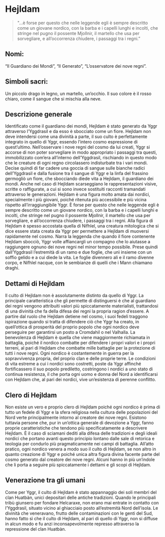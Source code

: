# Hejldam
> "…è forse per questo che nelle leggende egli è sempre descritto come un giovane nordico, con la barba e i capelli lunghi e incolti, che stringe nel pugno il possente Mjollnir, il martello che usa per sorvegliare, e all’occorrenza chiudere, i passaggi tra i regni.”

## Nomi: 
“Il Guardiano dei Mondi”, “Il Generato”, “L’osservatore dei nove regni”.

## Simboli sacri: 
Un piccolo drago in legno, un martello, un’occhio. Il suo colore è il rosso chiaro, come il sangue che si mischia alla neve.

## Descrizione generale
Identificato come il guardiano dei mondi, Hejldam è stato generato da Yggr attraverso l’Yggdrasil e da esso è sbocciato come un fiore. Hejldam non deve intendersi come una divinità a parte, il suo culto è perfettamente integrato in quello di Yggr, essendo l’intero cosmo espressione di quest’ultimo.
Nell’osservare i nove regni del cosmo da lui creati, Yggr si accorse di non poter sorvegliare in modo appropriato i passaggi tra questi, immobilizzato com’era all’interno dell’Yggdrasil, rischiando in questo modo che le creature di ogni regno circolassero indisturbate tra i vari mondi. Decise quindi di far cadere una goccia di sangue sulle bianche radici dell’Yggdrasil e dalla fusione tra il sangue di Yggr e la linfa del frassino germogliò un fiore, che sbocciando diede vita a Hejldam, il guardiano dei mondi.
Anche nel caso di Hejldam scarseggiano le rappresentazioni visive, scritte o raffigurate, a cui si sono invece sostituiti racconti tramandati attraverso le generazioni. Hejldam è una figura molto amata dai nordici, specialmente i più giovani, poiché ritenuta più accessibile e più vicina rispetto all’irraggiungibile Yggr. È forse per questo che nelle leggende egli è sempre descritto come un giovane nordico, con la barba e i capelli lunghi e incolti, che stringe nel pugno il possente Mjollnir, il martello che usa per sorvegliare, e all’occorrenza chiudere, i passaggi tra i regni.
Alla figura di Hejldam è spesso accostata quella di Nifhlel, una creatura mitologica che si dice essere stata creata da Yggr per permettere a Hejldam di muoversi rapidamente nel cosmo. Narra la leggenda che quando il fiore contenente Hejldam sbocciò, Yggr volle affiancargli un compagno che lo aiutasse a raggiungere ognuno dei nove regni nel minor tempo possibile. Prese quindi dall’Yggdrasil l’estremità di un ramo e due foglie, che unì insieme con un soffio gelido e a cui diede la vita. Le foglie divennero ali e il ramo divenne corpo, e Nifhlel nacque, con le sembianze di quelli che i Mann chiamano draghi.

## Dettami di Hejldam
Il culto di Hejldam non è assolutamente distinto da quello di Yggr. La principale caratteristica che gli permette di distinguersi è che al guardiano dei regni vengono attribuiti valori più spiccatamente materialisti, trattandosi di una divinità che fa della difesa dei regni la propria ragion d’essere.
A partire dal ruolo che Hejldam detiene nel cosmo, i suoi fedeli traggono ispirazione quando si tratta di difendere ciò che Yggr ha creato, in quell’ottica di prosperità del proprio popolo che ogni nordico deve perseguire per garantirsi un posto a Cromdahil o nel Valhalla. La benevolenza di Hejldam è quella che viene maggiormente richiamata in battaglia, poiché il nordico combatte per difendere i propri valori e i propri terreni, al pari di Hejldam che combatte mille battaglie per la protezione di tutti i nove regni.
Ogni nordico è costantemente in guerra per la sopravvivenza propria, del proprio clan e delle proprie terre. Le condizioni di vita estreme a cui i nordici sono costretti, poste da Yggr affinché fortificassero il suo popolo prediletto, costringono i nordici a uno stato di continua resistenza, il che porta ogni uomo e donna del Nord a identificarsi con Hejldam che, al pari dei nordici, vive un’esistenza di perenne conflitto.

## Clero di Hejldam
Non esiste un vero e proprio clero di Hejldam poiché ogni nordico è prima di tutto un fedele di Yggr e la sfera religiosa nella cultura delle popolazioni del Nord verte principalmente intorno al creatore dei nove regni.
Esistono tuttavia persone che, pur in un’ottica generale di devozione a Yggr, fanno proprie caratteristiche che tendono più specificatamente a descrivere Hejldam. È il caso di sciamani dediti alla difesa delle tradizioni e degli ideali nordici che portano avanti questo principio lontano dalle sale di retorica e teologia per condurlo più pragmaticamente nei campi di battaglia.
All’atto pratico, ogni nordico venera a modo suo il culto di Hejldam, se non altro in quanto creazione di Yggr e poiché unica altra figura divina facente parte del cosmo generato dal creatore dei nove regni. Alcuni hanno in più un’indole che li porta a seguire più spiccatamente i dettami e gli scopi di Hejldam.

## Venerazione tra gli umani
Come per Yggr, il culto di Hejldam è stato appannaggio dei soli membri del clan Huatbàn, unici depositari delle antiche tradizioni.
Quando le principali tribù giunsero per fondare Helcaraxe, non erano mai entrate in contatto con l’Yggdrasil, situato vicino al ghiacciaio posto all’estremità Nord dell’isola. Le divinità che veneravano, frutto delle contaminazioni con le genti del Sud, hanno fatto sì che il culto di Hejldam, al pari di quello di Yggr, non si diffuse in alcun modo e fu anzi inconsapevolmente represso attraverso la repressione del clan Huatbàn.

